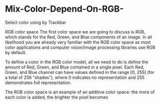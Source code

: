 # Mix-Color-Depend-On-RGB-

Select color using by Trackbar

RGB color space
The first color space we are going to discuss is RGB, which stands for the Red, Green, and Blue components of an image. In all likelihood you are already very familiar with the RGB color space as most color applications and computer vision/image processing libraries use RGB by default.

To define a color in the RGB color model, all we need to do is define the amount of Red, Green, and Blue contained in a single pixel. Each Red, Green, and Blue channel can have values defined in the range [0, 255] (for a total of 256 “shades”), where 0 indicates no representation and 255 demonstrates full representation.

The RGB color space is an example of an additive color space: the more of each color is added, the brighter the pixel becomes
